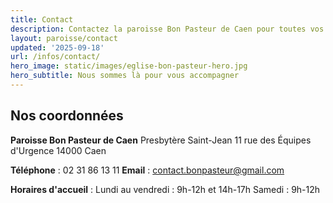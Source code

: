 ```yaml
---
title: Contact
description: Contactez la paroisse Bon Pasteur de Caen pour toutes vos questions et demandes
layout: paroisse/contact
updated: '2025-09-18'
url: /infos/contact/
hero_image: static/images/eglise-bon-pasteur-hero.jpg
hero_subtitle: Nous sommes là pour vous accompagner
---
```


## Nos coordonnées

**Paroisse Bon Pasteur de Caen**
Presbytère Saint-Jean
11 rue des Équipes d'Urgence
14000 Caen

**Téléphone** : 02 31 86 13 11
**Email** : contact.bonpasteur@gmail.com

**Horaires d'accueil** :
Lundi au vendredi : 9h-12h et 14h-17h
Samedi : 9h-12h
